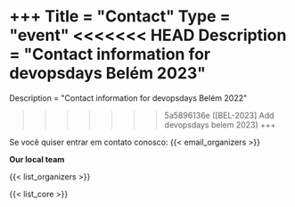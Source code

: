 +++
Title = "Contact"
Type = "event"
<<<<<<< HEAD
Description = "Contact information for devopsdays Belém 2023"
=======
Description = "Contact information for devopsdays Belém 2022"
>>>>>>> 5a5896136e ([BEL-2023] Add devopsdays belem 2023)
+++

Se você quiser entrar em contato conosco: {{< email_organizers >}}

**Our local team**

{{< list_organizers >}}


{{< list_core >}}
